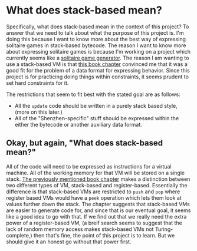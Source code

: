 # What does stack-based mean?

Specifically, what does stack-based mean in the context of this project? To answer that we need to talk about what the purpose of this project is. I'm doing this because I want to know more about the best way of expressing solitaire games in stack-based bytecode. The reason I want to know more about expressing solitaire games is because I'm working on a project which currently seems like a [solitaire game generator](https://github.com/Ryan1729/evolving-games). The reason I am wanting to use a stack-based VM is that [this book chapter](http://gameprogrammingpatterns.com/bytecode.html) convinced me that it was a good fit for the problem of a data format for expressing behavior. Since this project is for practicing doing things within constraints, it seems prudent to set hard constraints for it. 

The restrictions that seem to fit best with the stated goal are as follows:

* All the `update` code should be written in a purely stack based style, (more on this later.)
* All of the "Shenzhen-specific" stuff should be expressed within the either the bytecode or another auxiliary data format.

## Okay, but again, "What does stack-based mean?"

All of the code will need to be expressed as instructions for a virtual machine. All of the working memory for that VM will be stored on a single stack. [The previously mentioned book chapter](http://gameprogrammingpatterns.com/bytecode.html) makes a distinction between two different types of VM, stack-based and register-based. Essentially the difference is that stack-based VMs are restricted to `push` and `pop` where register based VMs would have a `peek` operation which lets them look at values further down the stack. The chapter suggests that stack-based VMs are easier to generate code for, and since that is our eventual goal, it seems like a good idea to go with that. If we find out that we really need the extra power of a register-based VM, (a breif search seems to suggest that the lack of random memory access makes stack-based VMs not Turing-complete,) then that's fine, the point of this project is to learn. But we should give it an honest go without that power first.

